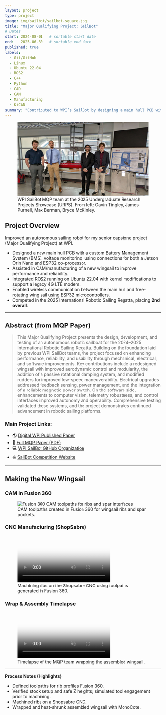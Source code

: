 ```yaml
---
layout: project
type: project
image: img/sailbot/sailbot-square.jpg
title: "Major Qualifying Project: SailBot"
# Dates
start: 2024-08-01   # sortable start date
end:   2025-06-30   # sortable end date
published: true
labels:
  - Git/GitHub
  - Linux
  - Ubuntu 22.04
  - ROS2
  - C++
  - Python
  - CAD
  - CAM
  - Manufacturing
  - KiCAD
summary: "Contributed to WPI’s SailBot by designing a main hull PCB with a custom BMS and Jetson Orin Nano + ESP32 architecture, and assisting in CAM/manufacturing of a new wingsail. We earned 2nd place at the 2025 International Robotic Sailing Regatta."
---
```


<figure>
  <img class="img-fluid" src="../img/sailbot/sailbot-urps.JPG" alt="WPI SailBot MQP team presenting at URPS with the autonomous sailing robot.">
  <figcaption class="text-center">
    WPI SailBot MQP team at the 2025 Undergraduate Research Projects Showcase (URPS).  
    From left: Gavin Tingley, James Purnell, Max Berman, Bryce McKinley.
  </figcaption>
</figure>


## Project Overview  
Improved an autonomous sailing robot for my senior capstone project (Major Qualifying Project) at WPI.  
- Designed a new main hull PCB with a custom Battery Management System (BMS), voltage monitoring, using connections for both a Jetson Orin Nano and ESP32 co-processor.
- Assisted in CAM/manufacturing of a new wingsail to improve performance and reliability.
- Integrated ROS2 running on Ubuntu 22.04 with kernel modifications to support a legacy 4G LTE modem.
- Enabled wireless communication between the main hull and free-rotating wing sail using ESP32 microcontrollers.
- Competed in the 2025 International Robotic Sailing Regatta, placing **2nd overall**.  

---

## Abstract (from MQP Paper)  
> This Major Qualifying Project presents the design, development, and testing of an autonomous robotic sailboat for the 2024–2025 International Robotic Sailing Regatta. Building on the foundation laid by previous WPI SailBot teams, the project focused on enhancing performance, reliability, and usability through mechanical, electrical, and software improvements. Key contributions include a redesigned wingsail with improved aerodynamic control and modularity, the addition of a passive rotational damping system, and modified rudders for improved low-speed maneuverability. Electrical upgrades addressed feedback sensing, power management, and the integration of a reliable magnetic power switch. On the software side, enhancements to computer vision, telemetry robustness, and control interfaces improved autonomy and operability. Comprehensive testing validated these systems, and the project demonstrates continued advancement in robotic sailing platforms.

### Main Project Links:
- 🌎 [Digital WPI Published Paper](https://digital.wpi.edu/concern/student_works/kd17cz447)
- 📄 [Full MQP Paper (PDF)](https://digital.wpi.edu/downloads/9z903467w?locale=en)
- 💻 [WPI SailBot GitHub Organization](https://github.com/wpisailbot)
- ⛵ [SailBot Competition Website](https://www.sailbot.org/)

---

## Making the New Wingsail

### CAM in Fusion 360
<figure class="my-3">
  <img
    src="{{ site.baseurl }}/img/sailbot/sailbot-ribs-1inch-CAM.png"
    class="img-fluid rounded shadow-sm"
    alt="Fusion 360 CAM toolpaths for ribs and spar interfaces">
  <figcaption class="text-muted text-center mt-2">
    CAM toolpaths created in Fusion 360 for wingsail ribs and spar pockets.
  </figcaption>
</figure>

### CNC Manufacturing (ShopSabre)
<figure class="my-3">
  <video
    class="w-100 rounded shadow-sm"
    controls
    playsinline
    preload="metadata"
    poster="{{ site.baseurl }}/img/sailbot/sailbot-ribs-1inch-CAM.png">
    <source src="{{ site.baseurl }}/img/sailbot/sailbot-machiningribs.mp4" type="video/mp4">
    Your browser does not support the video tag. You can <a href="{{ site.baseurl }}/img/sailbot/sailbot-machiningribs.MOV">download the .MOV</a> instead.
  </video>
  <figcaption class="text-muted text-center mt-2">
    Machining ribs on the Shopsabre CNC using toolpaths generated in Fusion 360.
  </figcaption>
</figure>

### Wrap & Assembly Timelapse
<figure class="my-3">
  <video
    class="w-100 rounded shadow-sm"
    controls
    autoplay
    muted
    loop
    playsinline
    preload="metadata"
    poster="{{ site.baseurl }}/img/sailbot/sailbot-ribs-1inch-CAM.png">
    <source src="{{ site.baseurl }}/img/sailbot/sailbot-wrappingsail.mp4" type="video/mp4">
    Your browser does not support the video tag. You can <a href="{{ site.baseurl }}/img/sailbot/sailbot-wrappingsail.MOV">download the .MOV</a>.
  </video>
  <figcaption class="text-muted text-center mt-2">
    Timelapse of the MQP team wrapping the assembled wingsail.
  </figcaption>
</figure>

---

**Process Notes (Highlights)**
- Defined toolpaths for rib profiles Fusion 360.
- Verified stock setup and safe Z heights; simulated tool engagement prior to machining.
- Machined ribs on a Shopsabre CNC.
- Wrapped and heat-shrunk assembled wingsail with MonoCote.



